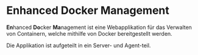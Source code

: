 # Enhanced Docker Management

**En**hanced **Do**cker **Ma**nagement ist eine Webapplikation für das Verwalten von Containern, welche mithilfe von Docker bereitgestellt werden.

Die Applikation ist aufgeteilt in ein Server- und Agent-teil.


